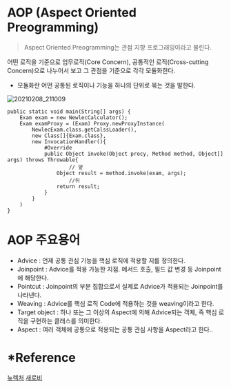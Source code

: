 # AOP (Aspect Oriented Preogramming)
> Aspect Oriented Preogramming는 관점 지향 프로그래밍이라고 불린다.

어떤 로직을 기준으로 업무로직(Core Concern), 공통적인 로직(Cross-cutting Concern)으로 나누어서 보고 그 관점을 기준으로 각각 모듈화한다.
* 모듈화란 어떤 공통된 로직이나 기능을 하나의 단위로 묶는 것을 말한다. 

![20210208_211009](https://user-images.githubusercontent.com/66931142/107219264-2bd35780-6a54-11eb-91bb-45e03fb997e5.png)

```
public static void main(String[] args) {
	Exam exam = new NewlecCalculator();
	Exam examProxy = (Exam) Proxy.newProxyInstance(
		NewlecExam.class.getCalssLoader(),
		new Class[]{Exam.class},
		new InvocationHandler(){
			#Override
			public Object invoke(Object procy, Method method, Object[] args) throws Throwable{
					// 앞 
				Object result = method.invoke(exam, args);
					//뒤
				return result;
			}
		}
	)
}
```
# AOP 주요용어
+ Advice : 언제 공통 관심 기능을 핵심 로직에 적용할 지를 정의한다.
+ Joinpoint : Advice를 적용 가능한 지점. 메서드 호출, 필드 값 변경 등 Joinpoint에 해당한다.
+ Pointcut : Joinpoint의 부분 집합으로서 실제로 Advice가 적용되는 Joinpoint를 나타낸다. 
+ Weaving : Advice를 핵심 로직 Code에 적용하는 것을 weaving이라고 한다. 
+ Target object : 하나 또는 그 이상의 Aspect에 의해 Advice되는 객체, 즉 핵심 로직을 구현하는 클래스를 의미한다.
+ Aspect : 여러 객체에 공통으로 적용되는 공통 관심 사항을 Aspect라고 한다..


# *Reference
 [뉴렉처](https://www.youtube.com/watch?v=y2JkXjOocZ4&list=PLq8wAnVUcTFUHYMzoV2RoFoY2HDTKru3T&index=18)
 [새로비](https://engkimbs.tistory.com/746)
